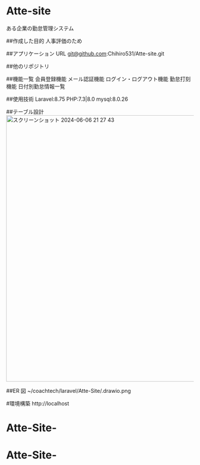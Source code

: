 # Atte-site

ある企業の勤怠管理システム

##作成した目的
人事評価のため

##アプリケーション URL
git@github.com:Chihiro531/Atte-site.git

##他のリポジトリ

##機能一覧
会員登録機能
メール認証機能
ログイン・ログアウト機能
勤怠打刻機能
日付別勤怠情報一覧

##使用技術
Laravel:8.75
PHP:7.3|8.0
mysql:8.0.26

##テーブル設計
<img width="715" alt="スクリーンショット 2024-06-06 21 27 43" src="https://github.com/Chihiro531/Atte-site/assets/159860929/510fd7d7-cd5b-44b7-92a0-6a0ffcc6f2da">

##ER 図
~/coachtech/laravel/Atte-Site/.drawio.png

#環境構築
http://localhost
# Atte-Site-
# Atte-Site-
